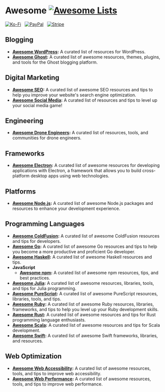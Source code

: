 # Awesome [![Awesome Lists](https://srv-cdn.himpfen.io/badges/awesome-lists/awesomelists-flat.svg)](https://github.com/brandonhimpfen/awesome)

[![Ko-Fi](https://srv-cdn.himpfen.io/badges/kofi/kofi-flat.svg)](https://ko-fi.com/brandonhimpfen) &nbsp; [![PayPal](https://srv-cdn.himpfen.io/badges/paypal/paypal-flat.svg)](https://paypal.me/brandonhimpfen) &nbsp; [![Stripe](https://srv-cdn.himpfen.io/badges/stripe/stripe-flat.svg)](https://tinyurl.com/e8ymxdw3)

## Blogging

* **[Awesome WordPress](https://github.com/brandonhimpfen/awesome-wordpress):** A curated list of resources for WordPress.
* **[Awesome Ghost](https://github.com/brandonhimpfen/awesome-ghost):** A curated list of awesome resources, themes, plugins, and tools for the Ghost blogging platform.

## Digital Marketing

* **[Awesome SEO](https://github.com/brandonhimpfen/awesome-seo):** A curated list of awesome SEO resources and tips to help you improve your website's search engine optimization.
* **[Awesome Social Media](https://github.com/brandonhimpfen/awesome-social-media):** A curated list of resources and tips to level up your social media game!

## Engineering

* **[Awesome Drone Engineers](https://github.com/brandonhimpfen/awesome-drone-engineers):** A curated list of resources, tools, and communities for drone engineers.

## Frameworks

* **[Awesome Electron](https://github.com/brandonhimpfen/awesome-electron):** A curated list of awesome resources for developing applications with Electron, a framework that allows you to build cross-platform desktop apps using web technologies.

## Platforms

* **[Awesome Node.js](https://github.com/brandonhimpfen/awesome-nodejs):** A curated list of awesome Node.js packages and resources to enhance your development experience.

## Programming Languages

* **[Awesome ColdFusion](https://github.com/brandonhimpfen/awesome-coldfusion):** A curated list of awesome ColdFusion resources and tips for developers.
* **[Awesome Go](https://github.com/brandonhimpfen/awesome-go):** A curated list of awesome Go resources and tips to help you become a more productive and proficient Go developer.
* **[Awesome Haskell](https://github.com/brandonhimpfen/awesome-haskell):** A curated list of awesome Haskell resources and tips.
* **JavaScript** 
  *  **[Awesome npm](https://github.com/brandonhimpfen/awesome-npm):** A curated list of awesome npm resources, tips, and best practices.
* **[Awesome Julia](https://github.com/brandonhimpfen/awesome-julia):** A curated list of awesome resources, libraries, tools, and tips for Julia programming.
* **[Awesome PureScript](https://github.com/brandonhimpfen/awesome-purescript):** A curated list of awesome PureScript resources, libraries, tools, and tips.
* **[Awesome Ruby](https://github.com/brandonhimpfen/awesome-ruby):** A curated list of awesome Ruby resources, libraries, frameworks, and tips to help you level up your Ruby development skills.
* **[Awesome Rust](https://github.com/brandonhimpfen/awesome-rust):** A curated list of awesome resources and tips for Rust programming language enthusiasts.
* **[Awesome Scala](https://github.com/brandonhimpfen/awesome-scala):** A curated list of awesome resources and tips for Scala development.
* **[Awesome Swift](https://github.com/brandonhimpfen/awesome-swift):** A curated list of awesome Swift frameworks, libraries, and resources.

## Web Optimization

* **[Awesome Web Accessibility](https://github.com/brandonhimpfen/awesome-web-accessibility):** A curated list of awesome resources, tools, and tips to improve web accessibility.
* **[Awesome Web Performance](https://github.com/brandonhimpfen/awesome-web-performance):** A curated list of awesome resources, tools, and tips to improve web performance.
